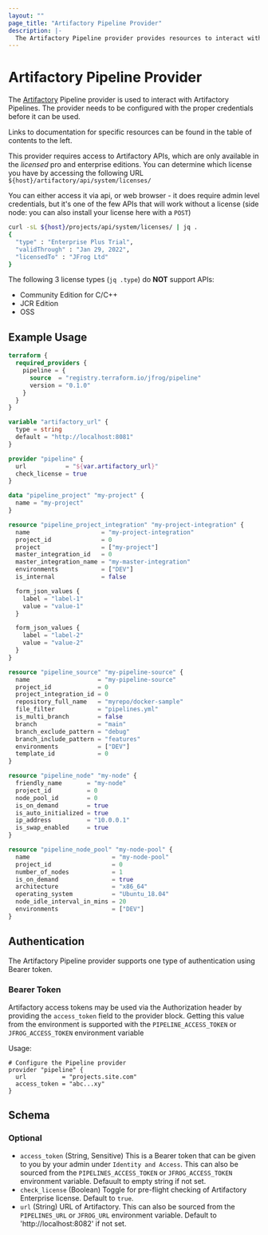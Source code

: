 ```yaml
---
layout: ""
page_title: "Artifactory Pipeline Provider"
description: |-
  The Artifactory Pipeline provider provides resources to interact with Artifactory Pipelines.
---
```


# Artifactory Pipeline Provider

The [Artifactory](https://jfrog.com/artifactory/) Pipeline provider is used to interact with Artifactory Pipelines. The provider needs to be configured with the proper credentials before it can be used.

Links to documentation for specific resources can be found in the table of contents to the left.

This provider requires access to Artifactory APIs, which are only available in the _licensed_ pro and enterprise editions. You can determine which license you have by accessing the following URL `${host}/artifactory/api/system/licenses/`

You can either access it via api, or web browser - it does require admin level credentials, but it's one of the few APIs that will work without a license (side node: you can also install your license here with a `POST`)

```bash
curl -sL ${host}/projects/api/system/licenses/ | jq .
{
  "type" : "Enterprise Plus Trial",
  "validThrough" : "Jan 29, 2022",
  "licensedTo" : "JFrog Ltd"
}
```

The following 3 license types (`jq .type`) do **NOT** support APIs:
- Community Edition for C/C++
- JCR Edition
- OSS

## Example Usage

```terraform
terraform {
  required_providers {
    pipeline = {
      source  = "registry.terraform.io/jfrog/pipeline"
      version = "0.1.0"
    }
  }
}

variable "artifactory_url" {
  type = string
  default = "http://localhost:8081"
}

provider "pipeline" {
  url           = "${var.artifactory_url}"
  check_license = true
}

data "pipeline_project" "my-project" {
  name = "my-project"
}

resource "pipeline_project_integration" "my-project-integration" {
  name                    = "my-project-integration"
  project_id              = 0
  project                 = ["my-project"]
  master_integration_id   = 0
  master_integration_name = "my-master-integration"
  environments            = ["DEV"]
  is_internal             = false

  form_json_values {
    label = "label-1"
    value = "value-1"
  }

  form_json_values {
    label = "label-2"
    value = "value-2"
  }
}

resource "pipeline_source" "my-pipeline-source" {
  name                   = "my-pipeline-source"
  project_id             = 0
  project_integration_id = 0
  repository_full_name   = "myrepo/docker-sample"
  file_filter            = "pipelines.yml"
  is_multi_branch        = false
  branch                 = "main"
  branch_exclude_pattern = "debug"
  branch_include_pattern = "features"
  environments           = ["DEV"]
  template_id            = 0
}

resource "pipeline_node" "my-node" {
  friendly_name       = "my-node"
  project_id          = 0
  node_pool_id        = 0
  is_on_demand        = true
  is_auto_initialized = true
  ip_address          = "10.0.0.1"
  is_swap_enabled     = true
}

resource "pipeline_node_pool" "my-node-pool" {
  name                       = "my-node-pool"
  project_id                 = 0
  number_of_nodes            = 1
  is_on_demand               = true
  architecture               = "x86_64"
  operating_system           = "Ubuntu_18.04"
  node_idle_interval_in_mins = 20
  environments               = ["DEV"]
}
```

## Authentication

The Artifactory Pipeline provider supports one type of authentication using Bearer token.

### Bearer Token

Artifactory access tokens may be used via the Authorization header by providing the `access_token` field to the provider block. Getting this value from the environment is supported with the `PIPELINE_ACCESS_TOKEN` or `JFROG_ACCESS_TOKEN` environment variable

Usage:
```hcl
# Configure the Pipeline provider
provider "pipeline" {
  url          = "projects.site.com"
  access_token = "abc...xy"
}
```

<!-- schema generated by tfplugindocs -->
## Schema

### Optional

- `access_token` (String, Sensitive) This is a Bearer token that can be given to you by your admin under `Identity and Access`. This can also be sourced from the `PIPELINES_ACCESS_TOKEN` or `JFROG_ACCESS_TOKEN` environment variable. Defauult to empty string if not set.
- `check_license` (Boolean) Toggle for pre-flight checking of Artifactory Enterprise license. Default to `true`.
- `url` (String) URL of Artifactory. This can also be sourced from the `PIPELINES_URL` or `JFROG_URL` environment variable. Default to 'http://localhost:8082' if not set.
